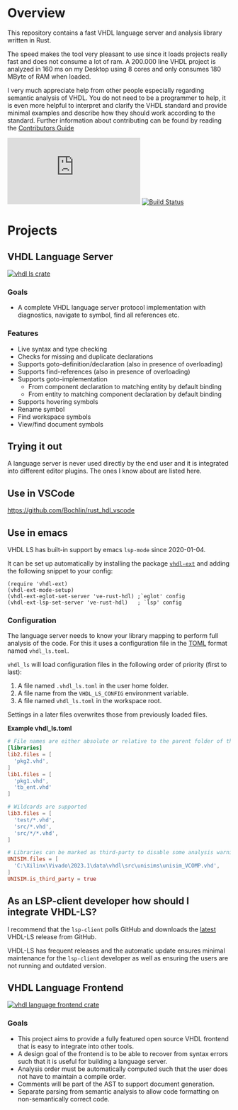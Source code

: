 # Overview
This repository contains a fast VHDL language server and analysis library written in Rust.

The speed makes the tool very pleasant to use since it loads projects really fast and does not consume a lot of ram.
A 200.000 line VHDL project is analyzed in 160 ms on my Desktop using 8 cores and only consumes 180 MByte of RAM when loaded. 

I very much appreciate help from other people especially regarding semantic analysis of VHDL. You do not need to be a programmer to help, it is even more helpful to interpret and clarify the VHDL standard and provide minimal examples and describe how they should work according to the standard. Further information about contributing can be found by reading the [Contributors Guide](https://github.com/kraigher/rust_hdl/wiki/Contributor-Guide) 

[![Chat](https://img.shields.io/matrix/VHDL-LS:matrix.org)](https://matrix.to/#/#VHDL-LS:matrix.org)
[![Build Status](https://github.com/kraigher/rust_hdl/workflows/Build%20%26%20test%20all%20configs/badge.svg)](https://github.com/kraigher/rust_hdl/actions?query=workflow%3A%22Build+%26+test+all+configs%22)

# Projects
## VHDL Language Server
[![vhdl ls crate](https://img.shields.io/crates/v/vhdl_ls.svg)](https://crates.io/crates/vhdl_ls)
### Goals
- A complete VHDL language server protocol implementation with diagnostics, navigate to symbol, find all references etc.

### Features
- Live syntax and type checking 
- Checks for missing and duplicate declarations
- Supports goto-definition/declaration (also in presence of overloading)
- Supports find-references (also in presence of overloading)
- Supports goto-implementation
  - From component declaration to matching entity by default binding
  - From entity to matching component declaration by default binding
- Supports hovering symbols
- Rename symbol
- Find workspace symbols
- View/find document symbols



## Trying it out
A language server is never used directly by the end user and it is integrated into different editor plugins. The ones I know about are listed here.

## Use in VSCode
https://github.com/Bochlin/rust_hdl_vscode

## Use in emacs
VHDL LS has built-in support by emacs `lsp-mode` since 2020-01-04.

It can be set up automatically by installing the package
[`vhdl-ext`](https://github.com/gmlarumbe/vhdl-ext/) and adding the
following snippet to your config:

```elisp
(require 'vhdl-ext)
(vhdl-ext-mode-setup)
(vhdl-ext-eglot-set-server 've-rust-hdl) ;`eglot' config
(vhdl-ext-lsp-set-server 've-rust-hdl)   ; `lsp' config
```

### Configuration
The language server needs to know your library mapping to perform full analysis of the code. For this it uses a configuration file in the [TOML](https://github.com/toml-lang/toml) format named `vhdl_ls.toml`.

`vhdl_ls` will load configuration files in the following order of priority (first to last):
1. A file named `.vhdl_ls.toml` in the user home folder.
2. A file name from the `VHDL_LS_CONFIG` environment variable.
3. A file named `vhdl_ls.toml` in the workspace root.

Settings in a later files overwrites those from previously loaded files.

**Example vhdl_ls.toml**

```toml
# File names are either absolute or relative to the parent folder of the vhdl_ls.toml file
[libraries]
lib2.files = [
  'pkg2.vhd',
]
lib1.files = [
  'pkg1.vhd',
  'tb_ent.vhd'
]

# Wildcards are supported
lib3.files = [
  'test/*.vhd',
  'src/*.vhd',
  'src/*/*.vhd',
]

# Libraries can be marked as third-party to disable some analysis warnings, such as unused declarations
UNISIM.files = [
  'C:\Xilinx\Vivado\2023.1\data\vhdl\src\unisims\unisim_VCOMP.vhd',
]
UNISIM.is_third_party = true
```

## As an LSP-client developer how should I integrate VHDL-LS?
I recommend that the `lsp-client` polls GitHub and downloads the [latest](https://github.com/VHDL-LS/rust_hdl/releases/latest) VHDL-LS release from GitHub.

VHDL-LS has frequent releases and the automatic update ensures minimal maintenance for the `lsp-client` developer as well as ensuring the users are not running and outdated version.

## VHDL Language Frontend
[![vhdl language frontend crate](https://img.shields.io/crates/v/vhdl_lang.svg)](https://crates.io/crates/vhdl_lang)
### Goals
- This project aims to provide a fully featured open source VHDL frontend that is easy to integrate into other tools.
- A design goal of the frontend is to be able to recover from syntax errors such that it is useful for building a language server.
- Analysis order must be automatically computed such that the user does not have to maintain a compile order.
- Comments will be part of the AST to support document generation.
- Separate parsing from semantic analysis to allow code formatting on non-semantically correct code.


